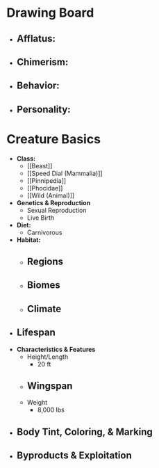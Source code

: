 # Drawing Board
- **Afflatus:**
	- 
- **Chimerism:**
	- 
- **Behavior:**
	- 
- **Personality:**
	- 
# Creature Basics
- **Class:**
	- [[Beast]]
	- [[Speed Dial (Mammalia)]]
	- [[Pinnipedia]]
	- [[Phocidae]]
	- [[Wild (Animal)]]
- **Genetics & Reproduction**
	- Sexual Reproduction
	- Live Birth
- **Diet:**
	- Carnivorous
- **Habitat:**
	- Regions
		- 
	- Biomes
		- 
	- Climate
		- 
- **Lifespan**
	- 
- **Characteristics & Features**
	- Height/Length
		- 20 ft
	- Wingspan
		- 
	- Weight
		- 8,000 lbs
- **Body Tint, Coloring, & Marking**
	- 
- **Byproducts & Exploitation**
	- 
